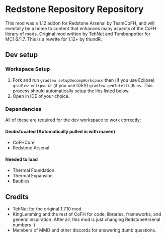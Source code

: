 Redstone Repository Repository
==============

This mod was a 1.12 addon for Redstone Arsenal by TeamCoFH, and will eventally be a home to content that enhances many aspects of the CoFH library of mods. Original mod written by TehNut and Tombenpotter for MC1.6/1.7. This is a rewrite for 1.12+ by thundR. 

## Dev setup

### Workspace Setup
1. Fork and run `gradlew setupDecompWorkspace` then (if you use Eclipse) `gradlew eclipse` or (if you use IDEA) `gradlew genIntellijRuns`. This process should automatically setup the libs listed below.
2. Open in IDE of your choice.

### Dependencies
All of these are required for the dev workspace to work correctly:

#### Deobsfucated (Automatically pulled in with maven)
* CoFHCore 
* Redstone Arsenal 

#### Needed to load
* Thermal Foundation 
* Thermal Expansion
* Baubles

## Credits
 - TehNut for the original 1.7.10 mod.
 - KingLemming and the rest of CoFH for code, libraries, frameworks, and general inspiration. After all, this mod is just changing RedstoneArsenal numbers :)
 - Members of MMD and other discords for answering dumb questions. 
 
